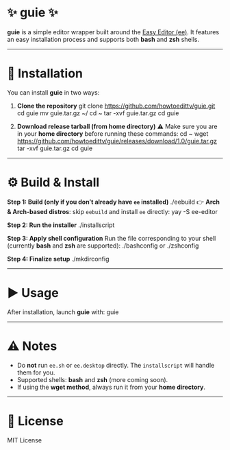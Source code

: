# ✨ guie ✨
**guie** is a simple editor wrapper built around the [Easy Editor (ee)](https://github.com/howtoedittv/Easyeditor). It features an easy installation process and supports both **bash** and **zsh** shells.

---

# 🚀 Installation
You can install **guie** in two ways:

1. **Clone the repository**
git clone https://github.com/howtoedittv/guie.git
cd guie
mv guie.tar.gz ~/
cd ~
tar -xvf guie.tar.gz
cd guie

2. **Download release tarball (from home directory)**
⚠️ Make sure you are in your **home directory** before running these commands:
cd ~
wget https://github.com/howtoedittv/guie/releases/download/1.0/guie.tar.gz
tar -xvf guie.tar.gz
cd guie

---

# ⚙️ Build & Install
**Step 1: Build (only if you don’t already have `ee` installed)**
./eebuild
👉 **Arch & Arch-based distros**: skip `eebuild` and install `ee` directly:
yay -S ee-editor

**Step 2: Run the installer**
./installscript

**Step 3: Apply shell configuration**
Run the file corresponding to your shell (currently **bash** and **zsh** are supported):
./bashconfig
or
./zshconfig

**Step 4: Finalize setup**
./mkdirconfig

---

# ▶️ Usage
After installation, launch **guie** with:
guie

---

# ⚠️ Notes
- Do **not** run `ee.sh` or `ee.desktop` directly. The `installscript` will handle them for you.
- Supported shells: **bash** and **zsh** (more coming soon).
- If using the **wget method**, always run it from your **home directory**.

---

# 📜 License
MIT License
